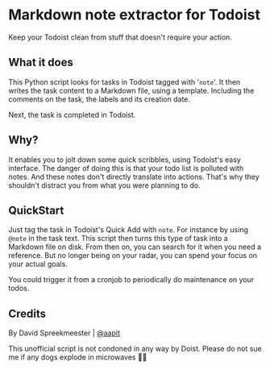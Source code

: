 # Markdown note extractor for Todoist 
Keep your Todoist clean from stuff that doesn't require your action.

## What it does
This Python script looks for tasks in Todoist tagged with '`note`'.
It then writes the task content to a Markdown file, using a template. 
Including the comments on the task, the labels and its creation date.

Next, the task is completed in Todoist.

## Why?
It enables you to jolt down some quick scribbles, using Todoist's easy interface.
The danger of doing this is that your todo list is polluted with notes.
And these notes don't directly translate into actions.
That's why they shouldn't distract you from what you were planning to do.

## QuickStart
Just tag the task in Todoist's Quick Add with `note`.
For instance by using `@note` in the task text.
This script then turns this type of task into a Markdown file on disk.
From then on, you can search for it when you need a reference.
But no longer being on your radar, you can spend your focus on your actual goals.

You could trigger it from a cronjob to periodically do maintenance on your todos.

## Credits
By David Spreekmeester | [@aapit](https://github.com/aapit)

This unofficial script is not condoned in any way by Doist.
Please do not sue me if any dogs explode in microwaves 🐶💥
